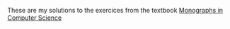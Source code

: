 These are my solutions to the exercices from the textbook [Monographs in Computer Science](https://www.springer.com/series/131)
